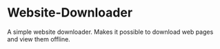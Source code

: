 # Website-Downloader
A simple website downloader. Makes it possible to download web pages and view them offline. 
